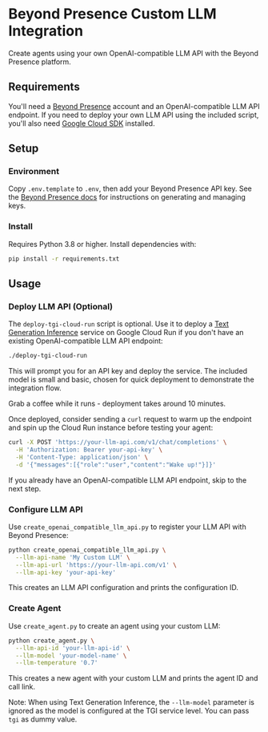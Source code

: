 # Beyond Presence Custom LLM Integration

Create agents using your own OpenAI-compatible LLM API with the Beyond Presence platform.

## Requirements

You'll need a [Beyond Presence](https://app.bey.chat) account and an OpenAI-compatible LLM API endpoint.
If you need to deploy your own LLM API using the included script, you'll also need [Google Cloud SDK](https://cloud.google.com/sdk/docs/install) installed.

## Setup

### Environment

Copy `.env.template` to `.env`, then add your Beyond Presence API key.
See the [Beyond Presence docs](https://docs.bey.dev/api-key#creating-and-managing-api-keys) for instructions on generating and managing keys.

### Install

Requires Python 3.8 or higher. Install dependencies with:

```sh
pip install -r requirements.txt
```

## Usage

### Deploy LLM API (Optional)

The `deploy-tgi-cloud-run` script is optional.
Use it to deploy a [Text Generation Inference](https://huggingface.co/docs/text-generation-inference) service on Google Cloud Run if you don't have an existing OpenAI-compatible LLM API endpoint:

```sh
./deploy-tgi-cloud-run
```

This will prompt you for an API key and deploy the service.
The included model is small and basic, chosen for quick deployment to demonstrate the integration flow.

Grab a coffee while it runs - deployment takes around 10 minutes.

Once deployed, consider sending a `curl` request to warm up the endpoint and spin up the Cloud Run instance before testing your agent:

```sh
curl -X POST 'https://your-llm-api.com/v1/chat/completions' \
  -H 'Authorization: Bearer your-api-key' \
  -H 'Content-Type: application/json' \
  -d '{"messages":[{"role":"user","content":"Wake up!"}]}'
```

If you already have an OpenAI-compatible LLM API endpoint, skip to the next step.

### Configure LLM API

Use `create_openai_compatible_llm_api.py` to register your LLM API with Beyond Presence:

```sh
python create_openai_compatible_llm_api.py \
  --llm-api-name 'My Custom LLM' \
  --llm-api-url 'https://your-llm-api.com/v1' \
  --llm-api-key 'your-api-key'
```

This creates an LLM API configuration and prints the configuration ID.

### Create Agent

Use `create_agent.py` to create an agent using your custom LLM:

```sh
python create_agent.py \
  --llm-api-id 'your-llm-api-id' \
  --llm-model 'your-model-name' \
  --llm-temperature '0.7'
```

This creates a new agent with your custom LLM and prints the agent ID and call link.

Note: When using Text Generation Inference, the `--llm-model` parameter is ignored as the model is configured at the TGI service level. You can pass `tgi` as dummy value.
